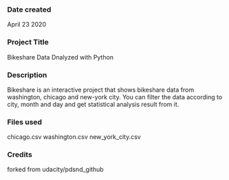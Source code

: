 ### Date created
April 23 2020

### Project Title
Bikeshare Data Dnalyzed with Python

### Description
Bikeshare is an interactive project that shows bikeshare data from washington, chicago and new-york city.
You can filter the data according to city, month and day and get statistical analysis result from it. 

### Files used
chicago.csv
washington.csv
new_york_city.csv

### Credits
forked from udacity/pdsnd_github

